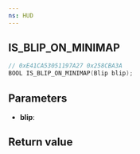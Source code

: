 ```yaml
---
ns: HUD
---
```

## IS_BLIP_ON_MINIMAP

```c
// 0xE41CA53051197A27 0x258CBA3A
BOOL IS_BLIP_ON_MINIMAP(Blip blip);
```


## Parameters
* **blip**: 

## Return value

